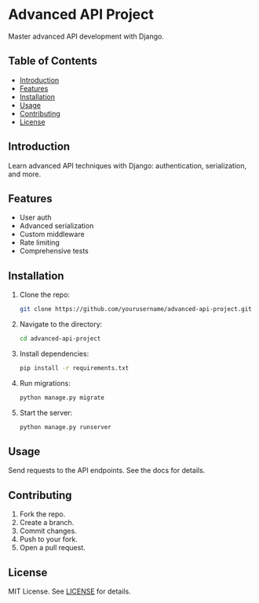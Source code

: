 # Advanced API Project

Master advanced API development with Django.

## Table of Contents

- [Introduction](#introduction)
- [Features](#features)
- [Installation](#installation)
- [Usage](#usage)
- [Contributing](#contributing)
- [License](#license)

## Introduction

Learn advanced API techniques with Django: authentication, serialization, and more.

## Features

- User auth
- Advanced serialization
- Custom middleware
- Rate limiting
- Comprehensive tests

## Installation

1. Clone the repo:
    ```bash
    git clone https://github.com/yourusername/advanced-api-project.git
    ```
2. Navigate to the directory:
    ```bash
    cd advanced-api-project
    ```
3. Install dependencies:
    ```bash
    pip install -r requirements.txt
    ```
4. Run migrations:
    ```bash
    python manage.py migrate
    ```
5. Start the server:
    ```bash
    python manage.py runserver
    ```

## Usage

Send requests to the API endpoints. See the docs for details.

## Contributing

1. Fork the repo.
2. Create a branch.
3. Commit changes.
4. Push to your fork.
5. Open a pull request.

## License

MIT License. See [LICENSE](LICENSE) for details.
